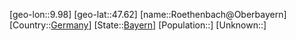 ﻿---
location: [47.62,9.98]
type: City
tags:
- geo/City


SpocWebEntityId: 33850
isDeleted: false
confidential: public

---
[geo-lon::9.98]
[geo-lat::47.62]
[name::Roethenbach@Oberbayern]
[Country::[Germany](geo/Continent/Europe/Germany.md)]
[State::[Bayern](geo/Continent/Europe/Germany/Bayern.md)]
[Population::]
[Unknown::]

